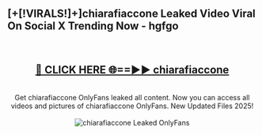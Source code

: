 <h2>[+[!VIRALS!]+]chiarafiaccone Leaked Video Viral On Social X Trending Now - hgfgo</h2>
<br>
<div align="center">
<h2><a href="https://libra.edu.pl?chiarafiaccone" rel="nofollow">🔴 CLICK HERE 🌐==►► chiarafiaccone</a></h2>
<br>
Get chiarafiaccone OnlyFans leaked all content. Now you can access all videos and pictures of chiarafiaccone OnlyFans. New Updated Files 2025!
<br>
<br>
<a href="https://libra.edu.pl?chiarafiaccone" rel="nofollow" data-target="animated-image.originalLink"><img src="https://i.ibb.co.com/WyWwxjT/player-gif2.gif" alt="chiarafiaccone Leaked OnlyFans" style="max-width: 100%; display: inline-block;" data-target="animated-image.originalImage"></a>
</div>
<br>